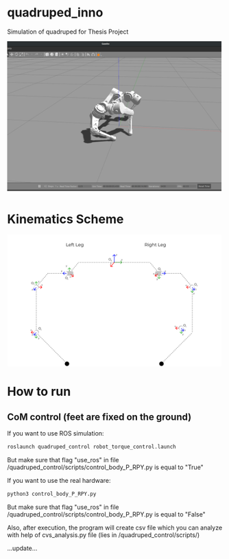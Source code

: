 # quadruped_inno
Simulation of quadruped for Thesis Project


<!-- ![Quadruped](quadruped_robot/config/quadruped.png = 250x) -->
<img src="quadruped_robot/config/quadruped.png" alt="Quadruped" width="500"/>

# Kinematics Scheme

<img src="quadruped_robot/config/kinematics.svg" alt="Quadruped" width="500"/>


# How to run

## CoM control (feet are fixed on the ground)
If you want to use ROS simulation:

```bash
roslaunch quadruped_control robot_torque_control.launch
```
But make sure that flag "use_ros" in file /quadruped_control/scripts/control_body_P_RPY.py is equal to "True"


If you want to use the real hardware:

```bash
python3 control_body_P_RPY.py
```
But make sure that flag "use_ros" in file /quadruped_control/scripts/control_body_P_RPY.py is equal to "False"


Also, after execution, the program will create csv file which you can analyze with help of cvs_analysis.py file (lies in /quadruped_control/scripts/)

...update...